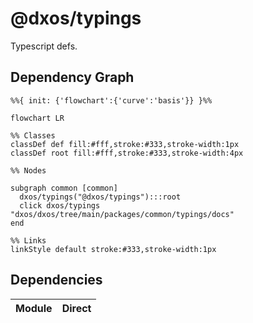 # @dxos/typings

Typescript defs.

## Dependency Graph

```mermaid
%%{ init: {'flowchart':{'curve':'basis'}} }%%

flowchart LR

%% Classes
classDef def fill:#fff,stroke:#333,stroke-width:1px
classDef root fill:#fff,stroke:#333,stroke-width:4px

%% Nodes

subgraph common [common]
  dxos/typings("@dxos/typings"):::root
  click dxos/typings "dxos/dxos/tree/main/packages/common/typings/docs"
end

%% Links
linkStyle default stroke:#333,stroke-width:1px
```

## Dependencies

| Module | Direct |
|---|---|
